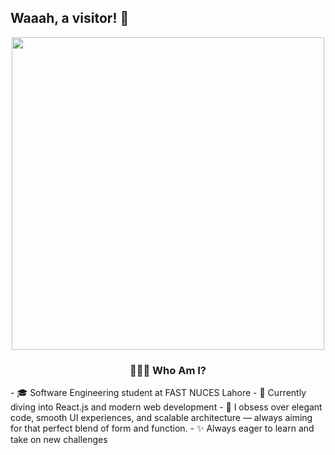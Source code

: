 
## Waaah, a visitor! 👋  
<p align="center">
  <img src="https://media1.tenor.com/m/TSPV5XsTIssAAAAC/flcl.gif" width="500"/>
</p>

<div align="center">

### 👨🏼‍🎓 Who Am I?
  <div align="left">
- 🎓 Software Engineering student at FAST NUCES Lahore
- 🌱 Currently diving into React.js and modern web development
- 🧠 I obsess over elegant code, smooth UI experiences, and scalable architecture — always aiming for that perfect blend of form and function.
- ✨ Always eager to learn and take on new challenges
  </div>

</div>






<!--
**Ryyan-Choudhary/Ryyan-Choudhary** is a ✨ _special_ ✨ repository because its `README.md` (this file) appears on your GitHub profile.

Here are some ideas to get you started:

- 🔭 I’m currently working on ...
- 🌱 I’m currently learning ...
- 👯 I’m looking to collaborate on ...
- 🤔 I’m looking for help with ...
- 💬 Ask me about ...
- 📫 How to reach me: ...
- 😄 Pronouns: ...
- ⚡ Fun fact: ...
-->
